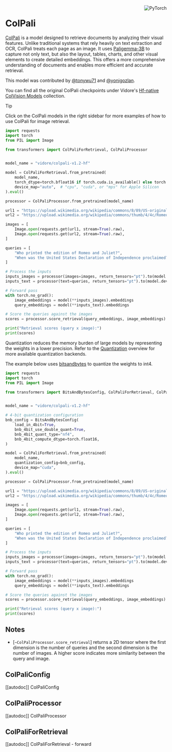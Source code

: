<!--Copyright 2024 The HuggingFace Team. All rights reserved.
Licensed under the Apache License, Version 2.0 (the "License"); you may not use this file except in compliance with
the License. You may obtain a copy of the License at

http://www.apache.org/licenses/LICENSE-2.0

Unless required by applicable law or agreed to in writing, software distributed under the License is distributed on
an "AS IS" BASIS, WITHOUT WARRANTIES OR CONDITIONS OF ANY KIND, either express or implied. See the License for the
specific language governing permissions and limitations under the License.

⚠️ Note that this file is in Markdown but contains specific syntax for our doc-builder (similar to MDX) that may not be
rendered properly in your Markdown viewer.
-->

<div style="float: right;">
    <div class="flex flex-wrap space-x-1">
        <img alt="PyTorch" src="https://img.shields.io/badge/PyTorch-DE3412?style=flat&logo=pytorch&logoColor=white">
    </div>
</div>

# ColPali

[ColPali](https://huggingface.co/papers/2407.01449) is a model designed to retrieve documents by analyzing their visual features. Unlike traditional systems that rely heavily on text extraction and OCR, ColPali treats each page as an image. It uses [Paligemma-3B](./paligemma) to capture not only text, but also the layout, tables, charts, and other visual elements to create detailed embeddings. This offers a more comprehensive understanding of documents and enables more efficient and accurate retrieval.

This model was contributed by [@tonywu71](https://huggingface.co/tonywu71) and [@yonigozlan](https://huggingface.co/yonigozlan).

You can find all the original ColPali checkpoints under Vidore's [Hf-native ColVision Models](https://huggingface.co/collections/vidore/hf-native-colvision-models-6755d68fc60a8553acaa96f7) collection.

> [!TIP]
> Click on the ColPali models in the right sidebar for more examples of how to use ColPali for image retrieval.

<hfoptions id="usage">
<hfoption id="image retrieval">

```python
import requests
import torch
from PIL import Image

from transformers import ColPaliForRetrieval, ColPaliProcessor


model_name = "vidore/colpali-v1.2-hf"

model = ColPaliForRetrieval.from_pretrained(
    model_name,
    torch_dtype=torch.bfloat16 if torch.cuda.is_available() else torch.float32,
    device_map="auto",  # "cpu", "cuda", or "mps" for Apple Silicon
).eval()

processor = ColPaliProcessor.from_pretrained(model_name)

url1 = "https://upload.wikimedia.org/wikipedia/commons/8/89/US-original-Declaration-1776.jpg"
url2 = "https://upload.wikimedia.org/wikipedia/commons/thumb/4/4c/Romeoandjuliet1597.jpg/500px-Romeoandjuliet1597.jpg"

images = [
    Image.open(requests.get(url1, stream=True).raw),
    Image.open(requests.get(url2, stream=True).raw),
]

queries = [
    "Who printed the edition of Romeo and Juliet?",
    "When was the United States Declaration of Independence proclaimed?",
]

# Process the inputs
inputs_images = processor(images=images, return_tensors="pt").to(model.device)
inputs_text = processor(text=queries, return_tensors="pt").to(model.device)

# Forward pass
with torch.no_grad():
    image_embeddings = model(**inputs_images).embeddings
    query_embeddings = model(**inputs_text).embeddings

# Score the queries against the images
scores = processor.score_retrieval(query_embeddings, image_embeddings)

print("Retrieval scores (query x image):")
print(scores)
```

</hfoption>
</hfoptions>

Quantization reduces the memory burden of large models by representing the weights in a lower precision. Refer to the [Quantization](../quantization/overview) overview for more available quantization backends.

The example below uses [bitsandbytes](../quantization/bitsandbytes.md) to quantize the weights to int4.

```python
import requests
import torch
from PIL import Image

from transformers import BitsAndBytesConfig, ColPaliForRetrieval, ColPaliProcessor


model_name = "vidore/colpali-v1.2-hf"

# 4-bit quantization configuration
bnb_config = BitsAndBytesConfig(
    load_in_4bit=True,
    bnb_4bit_use_double_quant=True,
    bnb_4bit_quant_type="nf4",
    bnb_4bit_compute_dtype=torch.float16,
)

model = ColPaliForRetrieval.from_pretrained(
    model_name,
    quantization_config=bnb_config,
    device_map="cuda",
).eval()

processor = ColPaliProcessor.from_pretrained(model_name)

url1 = "https://upload.wikimedia.org/wikipedia/commons/8/89/US-original-Declaration-1776.jpg"
url2 = "https://upload.wikimedia.org/wikipedia/commons/thumb/4/4c/Romeoandjuliet1597.jpg/500px-Romeoandjuliet1597.jpg"

images = [
    Image.open(requests.get(url1, stream=True).raw),
    Image.open(requests.get(url2, stream=True).raw),
]

queries = [
    "Who printed the edition of Romeo and Juliet?",
    "When was the United States Declaration of Independence proclaimed?",
]

# Process the inputs
inputs_images = processor(images=images, return_tensors="pt").to(model.device)
inputs_text = processor(text=queries, return_tensors="pt").to(model.device)

# Forward pass
with torch.no_grad():
    image_embeddings = model(**inputs_images).embeddings
    query_embeddings = model(**inputs_text).embeddings

# Score the queries against the images
scores = processor.score_retrieval(query_embeddings, image_embeddings)

print("Retrieval scores (query x image):")
print(scores)
```

## Notes

- [`~ColPaliProcessor.score_retrieval`] returns a 2D tensor where the first dimension is the number of queries and the second dimension is the number of images. A higher score indicates more similarity between the query and image.

## ColPaliConfig

[[autodoc]] ColPaliConfig

## ColPaliProcessor

[[autodoc]] ColPaliProcessor

## ColPaliForRetrieval

[[autodoc]] ColPaliForRetrieval
    - forward
